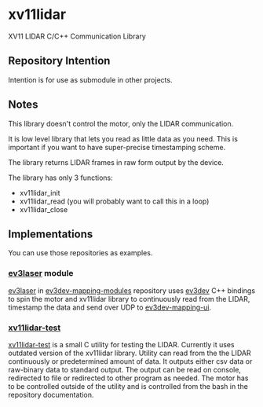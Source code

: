 # xv11lidar
XV11 LIDAR C/C++ Communication Library

## Repository Intention

Intention is for use as submodule in other projects.

## Notes

This library doesn't control the motor, only the LIDAR communication.

It is low level library that lets you read as little data as you need.
This is important if you want to have super-precise timestamping scheme.

The library returns LIDAR frames in raw form output by the device.

The library has only 3 functions:
- xv11lidar_init
- xv11lidar_read (you will probably want to call this in a loop)
- xv11lidar_close

## Implementations

You can use those repositories as examples.

### [ev3laser] module

[ev3laser] in [ev3dev-mapping-modules] repository uses [ev3dev] C++ bindings to spin the motor and xv11lidar library to continuously 
read from the LIDAR, timestamp the data and send over UDP to [ev3dev-mapping-ui].

### [xv11lidar-test]

[xv11lidar-test] is a small C utility for testing the LIDAR. Currently it uses outdated version of the xv11lidar library.
Utility can read from the the LIDAR continuously or predetermined amount of data. It outputs either csv data or raw-binary data to standard output.
The output can be read on console, redirected to file or redirected to other program as needed.
The motor has to be controlled outside of the utility and is controlled from the bash in the repository documentation.

[ev3laser]: https://github.com/bmegli/ev3dev-mapping-modules/tree/master/ev3laser
[ev3dev-mapping-modules]: https://github.com/bmegli/ev3dev-mapping-modules
[ev3dev-mapping-ui]: https://github.com/bmegli/ev3dev-mapping-ui
[ev3dev]: http://www.ev3dev.org/
[xv11lidar-test]: https://github.com/bmegli/xv11lidar-test